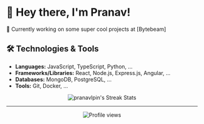 # 👋 Hey there, I'm Pranav!

🔭 Currently working on some super cool projects at [Bytebeam]

## 🛠️ Technologies & Tools

- **Languages:** JavaScript, TypeScript, Python, ...
- **Frameworks/Libraries:** React, Node.js, Express.js, Angular, ...
- **Databases:** MongoDB, PostgreSQL, ...
- **Tools:** Git, Docker, ...

<p align="center">
  <img src="https://github-readme-streak-stats.herokuapp.com/?user=pranavlpin&theme=dark" alt="pranavlpin's Streak Stats" />
</p>

---

<p align="center">
  <img src="https://komarev.com/ghpvc/?username=pranavlpin&color=blueviolet&style=flat-square" alt="Profile views" />
</p>
